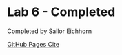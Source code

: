 # Lab 6 - Completed

Completed by Sailor Eichhorn

[GitHub Pages Cite](https://sailorforschool.github.io/Lab6_Starter/)
